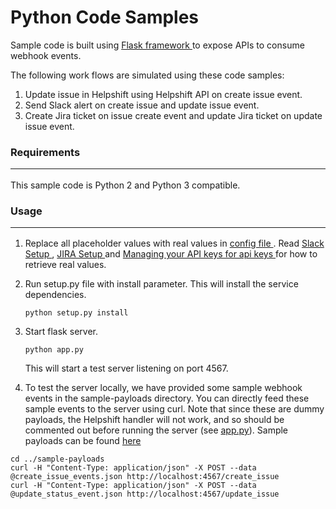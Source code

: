 Python Code Samples
===================

Sample code is built using <a href="http://flask.pocoo.org/" target="_blank"> Flask framework </a> to expose APIs to consume webhook events.

The following work flows are simulated using these code samples:

1. Update issue in Helpshift using Helpshift API on create issue event.
2. Send Slack alert on create issue and update issue event.
3. Create Jira ticket on issue create event and update Jira ticket on update issue event.


### Requirements <hr>

This sample code is Python 2 and Python 3 compatible.


### Usage <hr>

1. Replace all placeholder values with real values in <a href="config.json" target="_blank"> config file </a>.
   Read <a href="../docs/SLACK_SETUP.md" target="_blank"> Slack Setup </a>,
   <a href="../docs/JIRA_SETUP.md" target="_blank"> JIRA Setup </a> and
   <a href="https://success.helpshift.com/a/success-center/?p=web&s=premium-features&f=managing-your-api-keys" target="_blank">
   Managing your API keys for api keys </a> for how to retrieve real values.

2. Run setup.py file with install parameter. This will install the service dependencies.

    ````
    python setup.py install
    ````

3. Start flask server.

    ````
    python app.py
    ````
    This will start a test server listening on port 4567.

4. To test the server locally, we have provided some sample webhook events in the sample-payloads directory. You can
   directly feed these sample events to the server using curl. Note that since these are dummy payloads, the Helpshift
   handler will not work, and so should be commented out before running the server
   (see <a href="app.py" target="_blank">app.py</a>). Sample payloads can be found
   <a href="../sample-payloads/" target="_blank"> here </a>
  ````
  cd ../sample-payloads
  curl -H "Content-Type: application/json" -X POST --data @create_issue_events.json http://localhost:4567/create_issue
  curl -H "Content-Type: application/json" -X POST --data @update_status_event.json http://localhost:4567/update_issue
  ````
